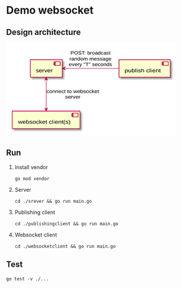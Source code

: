 # Demo websocket

## Design architecture
![Design architecture](./assets/design_archi.png)

## Run

1. Install vendor
    ```shell script
    go mod vendor
    ```

1. Server
    ```shell script
    cd ./srever && go run main.go
    ```

2. Publishing client
    ```shell script
    cd ./publishingclient && go run main.go
    ```

3. Websocket client
    ```shell script
    cd ./websocketclient && go run main.go
    ```

## Test
```shell script
go test -v ./...
```
